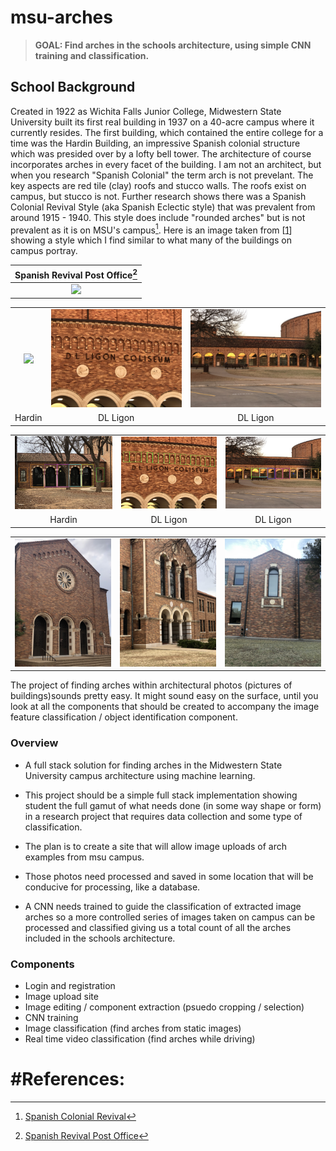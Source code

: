 # msu-arches

>**GOAL: Find arches in the schools architecture, using simple CNN training and classification.**

## School Background

Created in 1922 as Wichita Falls Junior College, Midwestern State University built its first real building 
in 1937 on a 40-acre campus where it currently resides. The first building, which contained the entire college for a time was the Hardin Building, an impressive Spanish colonial structure which was presided over by a lofty bell tower. The architecture of course incorporates arches in every facet of the building. I am not an architect, but when you research "Spanish Colonial" the term arch is not prevelant. The key aspects are red tile (clay) roofs and stucco walls. The roofs exist on campus, but stucco is not. Further research shows there was a Spanish Colonial Revival Style (aka Spanish Eclectic style) that was prevalent from around 1915 - 1940. This style does include "rounded arches" but is not prevalent as it is on MSU's campus[^1]. Here is an image taken from [[1](http://www.phmc.state.pa.us/portal/communities/architecture/styles/spanish-colonial-revival.html)] showing a style which I find similar to what many of the buildings on campus portray. 


|                                                          Spanish Revival Post Office[^2]                                                          |
| :-----------------------------------------------------------------------------------------------------------------------------------------------: |
| <img src="http://www.phmc.state.pa.us/portal/communities/architecture/images/spanishcolrevival_postofficeatsayre_bradford_800px.jpg" width="400"> |


|                                             |                                             |                                             |
| :-----------------------------------------: | :-----------------------------------------: | :-----------------------------------------: |
| <img src="images/IMG_2922.jpg" width="250"> | <img src="images/IMG_3013.jpg" width="250"> | <img src="images/IMG_3011.jpg" width="250"> |
|                   Hardin                    |                  DL Ligon                   |                  DL Ligon                   |

|                                                    |                                                    |                                                    |
| :------------------------------------------------: | :------------------------------------------------: | :------------------------------------------------: |
| <img src="images/IMG_2922_edited.jpg" width="250"> | <img src="images/IMG_3013_edited.jpg" width="250"> | <img src="images/IMG_3011_edited.jpg" width="250"> |
|                       Hardin                       |                      DL Ligon                      |                      DL Ligon                      |


|                                           |                                           |                                           |
| :---------------------------------------: | :---------------------------------------: | :---------------------------------------: |
| <img src="images/IMG_2929.jpg" width=200> | <img src="images/IMG_2926.jpg" width=200> | <img src="images/IMG_3024.jpg" width=200> |



The project of finding arches within architectural photos (pictures of buildings)sounds pretty easy. It might sound easy on the surface, until you look at all the components that should be created to accompany the image feature classification / object identification component. 


### Overview

- A full stack solution for finding arches in the Midwestern State University campus architecture using machine learning.
- This project should be a simple full stack implementation showing student the full gamut of what needs done (in some way shape or form) in a research project that requires data collection and some type of classification.

- The plan is to create a site that will allow image uploads of arch examples from msu campus. 
- Those photos need processed and saved in some location that will be conducive for processing, like a database.
- A CNN needs trained to guide the classification of extracted image arches so a more controlled series of images taken on campus can be processed and classified giving us a total count of all the arches included in the schools architecture.

### Components

- Login and registration
- Image upload site
- Image editing / component extraction (psuedo cropping / selection)
- CNN training
- Image classification (find arches from static images)
- Real time video classification (find arches while driving)



# #References: 

[^1]: [Spanish Colonial Revival](http://www.phmc.state.pa.us/portal/communities/architecture/styles/spanish-colonial-revival.html)
[^2]: [Spanish Revival Post Office](http://www.phmc.state.pa.us/portal/communities/architecture/images/spanishcolrevival_postofficeatsayre_bradford_800px.jpg)
